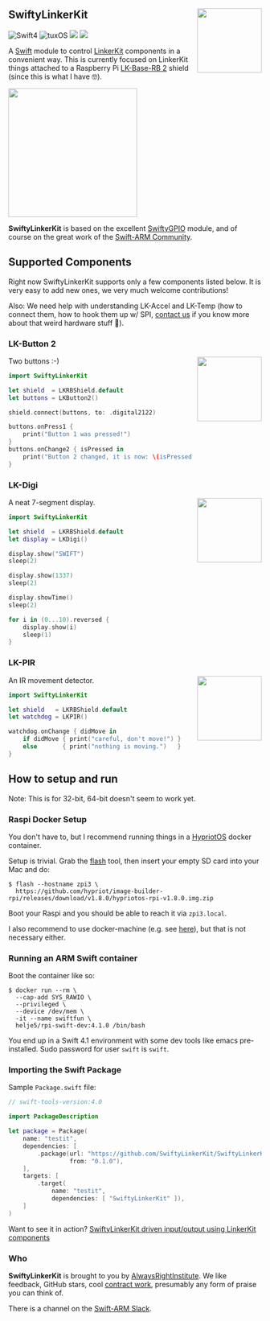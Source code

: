 <h2>SwiftyLinkerKit
  <img src="http://zeezide.com/img/LKDigi128.png"
       align="right" width="128" height="128" />
</h2>

![Swift4](https://img.shields.io/badge/swift-4-blue.svg)
![tuxOS](https://img.shields.io/badge/os-tuxOS-green.svg?style=flat)
<a href="https://slackpass.io/swift-arm"><img src="https://img.shields.io/badge/Slack-swift/arm-red.svg?style=flat"/></a>
<a href="https://travis-ci.org/SwiftyLinkerKit/SwiftyLinkerKit"><img src="https://travis-ci.org/SwiftyLinkerKit/SwiftyLinkerKit.svg?branch=develop" /></a>

A 
[Swift](http://swift.org)
module to control
[LinkerKit](http://www.linkerkit.de/)
components in a convenient way.
This is currently focused on LinkerKit things attached to a
Raspberry Pi
[LK-Base-RB 2](http://www.linkerkit.de/index.php?title=LK-Base-RB_2)
shield (since this is what I have 🤓).

<a href="http://www.linkerkit.de"><img width="256" align="center" src="http://www.linkerkit.de/images/f/f8/linkerkitWiki.png" /></a>

**SwiftyLinkerKit** is based on the excellent
[SwiftyGPIO](https://github.com/uraimo/SwiftyGPIO)
module, and of course on the great work of the
[Swift-ARM Community](https://slackpass.io/swift-arm).

## Supported Components

Right now SwiftyLinkerKit supports only a few components listed below.
It is very easy to add new ones, we very much welcome contributions!

Also: We need help with understanding LK-Accel and LK-Temp (how to connect them,
how to hook them up w/ SPI, [contact us](#Who) if you know more about that
weird hardware stuff 🤖).

### LK-Button 2

<div style="display: block; margin: 0 auto;">
  <a href="http://www.linkerkit.de/index.php?title=LK-Button2"><img align="right" width="128" src="http://www.linkerkit.de/images/1/11/lk_button2.png" /></a>
</div>

Two buttons :-)

```swift
import SwiftyLinkerKit

let shield  = LKRBShield.default
let buttons = LKButton2()

shield.connect(buttons, to: .digital2122)

buttons.onPress1 {
    print("Button 1 was pressed!")
}
buttons.onChange2 { isPressed in
    print("Button 2 changed, it is now: \(isPressed ? "pressed" : "off" )")
}
```

### LK-Digi

<a href="http://www.linkerkit.de/index.php?title=LK-Digi"><img align="right" width="128" src="http://www.linkerkit.de/images/thumb/8/83/LK-Digi.jpg/358px-LK-Digi.jpg.png" /></a>

A neat 7-segment display.

```swift
import SwiftyLinkerKit

let shield  = LKRBShield.default
let display = LKDigi()

display.show("SWIFT")
sleep(2)

display.show(1337)
sleep(2)

display.showTime()
sleep(2)

for i in (0...10).reversed {
    display.show(i)
    sleep(1)
}
```

### LK-PIR

<a href="http://www.linkerkit.de/index.php?title=LK-PIR"><img align="right" width="128" src="http://www.linkerkit.de/images/thumb/7/78/LK-PIR-01.jpg/358px-LK-PIR-01.jpg" /></a>

An IR movement detector.

```swift
import SwiftyLinkerKit

let shield   = LKRBShield.default
let watchdog = LKPIR()

watchdog.onChange { didMove in
    if didMove { print("careful, don't move!") }
    else       { print("nothing is moving.")   }
}
```


## How to setup and run

Note: This is for 32-bit, 64-bit doesn't seem to work yet.

### Raspi Docker Setup

You don't have to, but I recommend running things in a
[HypriotOS](https://blog.hypriot.com/post/releasing-HypriotOS-1-8/)
docker container.

Setup is trivial. Grab the [flash](https://github.com/hypriot/flash) tool,
then insert your empty SD card into your Mac
and do:
```shell
$ flash --hostname zpi3 \
  https://github.com/hypriot/image-builder-rpi/releases/download/v1.8.0/hypriotos-rpi-v1.8.0.img.zip
```

Boot your Raspi and you should be able to reach it via `zpi3.local`.

I also recommend to use docker-machine (e.g. see 
[here](https://github.com/helje5/dockSwiftOnARM/wiki/Remote-Control-Raspi-Docker)),
but that is not necessary either.

### Running an ARM Swift container

Boot the container like so:

```shell
$ docker run --rm \
  --cap-add SYS_RAWIO \
  --privileged \
  --device /dev/mem \
  -it --name swiftfun \
  helje5/rpi-swift-dev:4.1.0 /bin/bash
```

You end up in a Swift 4.1 environment with some dev tools like emacs 
pre-installed. Sudo password for user `swift` is `swift`.

### Importing the Swift Package

Sample `Package.swift` file:

```swift
// swift-tools-version:4.0

import PackageDescription

let package = Package(
    name: "testit",
    dependencies: [
        .package(url: "https://github.com/SwiftyLinkerKit/SwiftyLinkerKit.git",
                 from: "0.1.0"),
    ],
    targets: [
        .target(
            name: "testit",
            dependencies: [ "SwiftyLinkerKit" ]),
    ]
)
```

Want to see it in action?
<a href="https://twitter.com/helje5/status/1004022796924674048">SwiftyLinkerKit driven input/output using LinkerKit components</a>


### Who

**SwiftyLinkerKit** is brought to you by
[AlwaysRightInstitute](http://www.alwaysrightinstitute.com).
We like feedback, GitHub stars, 
cool [contract work](http://zeezide.com/en/services/services.html),
presumably any form of praise you can think of.

There is a channel on the [Swift-ARM Slack](http://swift-arm.noze.io).
